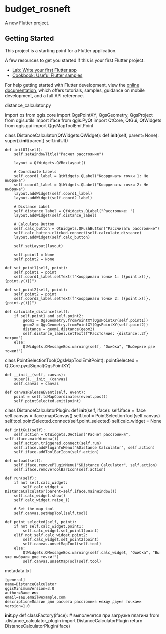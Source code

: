 # budget_rosneft

A new Flutter project.

## Getting Started

This project is a starting point for a Flutter application.

A few resources to get you started if this is your first Flutter project:

- [Lab: Write your first Flutter app](https://docs.flutter.dev/get-started/codelab)
- [Cookbook: Useful Flutter samples](https://docs.flutter.dev/cookbook)

For help getting started with Flutter development, view the
[online documentation](https://docs.flutter.dev/), which offers tutorials,
samples, guidance on mobile development, and a full API reference.



distance_calculator.py

import os
from qgis.core import QgsPointXY, QgsGeometry, QgsProject
from qgis.utils import iface
from qgis.PyQt import QtCore, QtGui, QtWidgets
from qgis.gui import QgsMapToolEmitPoint

class DistanceCalculator(QtWidgets.QWidget):
    def __init__(self, parent=None):
        super().__init__(parent)
        self.initUI()

    def initUI(self):
        self.setWindowTitle("Расчет расстояния")

        layout = QtWidgets.QVBoxLayout()

        # Coordinate Labels
        self.coord1_label = QtWidgets.QLabel("Координаты точки 1: Не выбрана")
        self.coord2_label = QtWidgets.QLabel("Координаты точки 2: Не выбрана")
        layout.addWidget(self.coord1_label)
        layout.addWidget(self.coord2_label)

        # Distance Label
        self.distance_label = QtWidgets.QLabel("Расстояние: ")
        layout.addWidget(self.distance_label)

        # Calculate Button
        self.calc_button = QtWidgets.QPushButton("Рассчитать расстояние")
        self.calc_button.clicked.connect(self.calculate_distance)
        layout.addWidget(self.calc_button)

        self.setLayout(layout)

        self.point1 = None
        self.point2 = None

    def set_point1(self, point):
        self.point1 = point
        self.coord1_label.setText(f"Координаты точки 1: ({point.x()}, {point.y()})")

    def set_point2(self, point):
        self.point2 = point
        self.coord2_label.setText(f"Координаты точки 2: ({point.x()}, {point.y()})")

    def calculate_distance(self):
        if self.point1 and self.point2:
            geom1 = QgsGeometry.fromPointXY(QgsPointXY(self.point1))
            geom2 = QgsGeometry.fromPointXY(QgsPointXY(self.point2))
            distance = geom1.distance(geom2)
            self.distance_label.setText(f"Расстояние: {distance:.2f} метров")
        else:
            QtWidgets.QMessageBox.warning(self, "Ошибка", "Выберите две точки!")


class PointSelectionTool(QgsMapToolEmitPoint):
    pointSelected = QtCore.pyqtSignal(QgsPointXY)

    def __init__(self, canvas):
        super().__init__(canvas)
        self.canvas = canvas

    def canvasReleaseEvent(self, event):
        point = self.toMapCoordinates(event.pos())
        self.pointSelected.emit(point)


class DistanceCalculatorPlugin:
    def __init__(self, iface):
        self.iface = iface
        self.canvas = iface.mapCanvas()
        self.tool = PointSelectionTool(self.canvas)
        self.tool.pointSelected.connect(self.point_selected)
        self.calc_widget = None

    def initGui(self):
        self.action = QtWidgets.QAction("Расчет расстояния", self.iface.mainWindow())
        self.action.triggered.connect(self.run)
        self.iface.addPluginToMenu("&Distance Calculator", self.action)
        self.iface.addToolBarIcon(self.action)

    def unload(self):
        self.iface.removePluginMenu("&Distance Calculator", self.action)
        self.iface.removeToolBarIcon(self.action)

    def run(self):
        if not self.calc_widget:
            self.calc_widget = DistanceCalculator(parent=self.iface.mainWindow())
        self.calc_widget.show()
        self.calc_widget.raise_()

        # Set the map tool
        self.canvas.setMapTool(self.tool)

    def point_selected(self, point):
        if not self.calc_widget.point1:
            self.calc_widget.set_point1(point)
        elif not self.calc_widget.point2:
            self.calc_widget.set_point2(point)
            self.canvas.unsetMapTool(self.tool)
        else:
            QtWidgets.QMessageBox.warning(self.calc_widget, "Ошибка", "Вы уже выбрали две точки!")
            self.canvas.unsetMapTool(self.tool)


metadata.txt

    [general]
    name=DistanceCalculator
    qgisMinimumVersion=3.0
    author=Ваше имя
    email=ваш.email@example.com
    description=Плагин для расчета расстояния между двумя точками
    version=1.0

__init__.py
def classFactory(iface):  # выполняется при загрузке плагина
    from .distance_calculator_plugin import DistanceCalculatorPlugin
    return DistanceCalculatorPlugin(iface)

